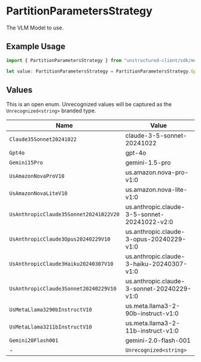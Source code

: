 # PartitionParametersStrategy

The VLM Model to use.

## Example Usage

```typescript
import { PartitionParametersStrategy } from "unstructured-client/sdk/models/shared";

let value: PartitionParametersStrategy = PartitionParametersStrategy.Gpt4o;
```

## Values

This is an open enum. Unrecognized values will be captured as the `Unrecognized<string>` branded type.

| Name                                         | Value                                        |
| -------------------------------------------- | -------------------------------------------- |
| `Claude35Sonnet20241022`                     | claude-3-5-sonnet-20241022                   |
| `Gpt4o`                                      | gpt-4o                                       |
| `Gemini15Pro`                                | gemini-1.5-pro                               |
| `UsAmazonNovaProV10`                         | us.amazon.nova-pro-v1:0                      |
| `UsAmazonNovaLiteV10`                        | us.amazon.nova-lite-v1:0                     |
| `UsAnthropicClaude35Sonnet20241022V20`       | us.anthropic.claude-3-5-sonnet-20241022-v2:0 |
| `UsAnthropicClaude3Opus20240229V10`          | us.anthropic.claude-3-opus-20240229-v1:0     |
| `UsAnthropicClaude3Haiku20240307V10`         | us.anthropic.claude-3-haiku-20240307-v1:0    |
| `UsAnthropicClaude3Sonnet20240229V10`        | us.anthropic.claude-3-sonnet-20240229-v1:0   |
| `UsMetaLlama3290bInstructV10`                | us.meta.llama3-2-90b-instruct-v1:0           |
| `UsMetaLlama3211bInstructV10`                | us.meta.llama3-2-11b-instruct-v1:0           |
| `Gemini20Flash001`                           | gemini-2.0-flash-001                         |
| -                                            | `Unrecognized<string>`                       |